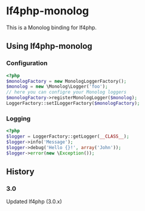 lf4php-monolog
==============

This is a Monolog binding for lf4php.

Using lf4php-monolog
--------------------

### Configuration

```php
<?php
$monologFactory = new MonologLoggerFactory();
$monolog = new \Monolog\Logger('foo');
// here you can configre your Monolog loggers
$monologFactory->registerMonologLogger($monolog);
LoggerFactory::setILoggerFactory($monologFactory);
```

### Logging

```php
<?php
$logger = LoggerFactory::getLogger(__CLASS__);
$logger->info('Message');
$logger->debug('Hello {}!', array('John'));
$logger->error(new \Exception());
```

History
-------

### 3.0

Updated lf4php (3.0.x)
